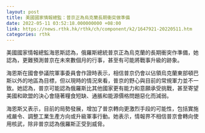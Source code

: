 ```yaml
---
layout: post
title: 美國國家情報總監：普京正為烏克蘭長期衝突做準備
date: 2022-05-11 03:52:18.000000000 +08:00
link: https://news.rthk.hk/rthk/ch/component/k2/1647921-20220511.htm
categories: rthk
---
```


美國國家情報總監海恩斯認為，俄羅斯總統普京正為烏克蘭的長期衝突作準備，她認為，更難預測普京在未來數個月的行事，甚至有可能將戰事升級的跡象。

海恩斯在國會參議院軍事委員會作證時表示，相信普京仍會以佔領烏克蘭東部頓巴斯以外的地區為目標，但以現時的情況來看，普京的野心與目前的常規軍力並不一致。她認為，普京可能認為俄羅斯比其他國家更有能力和意願承受挑戰，甚至寄望美國和歐盟的決心會隨著糧食短缺、通脹和能源價格問題惡化而減弱。

海恩斯又表示，目前的局勢發展，增加了普京轉向更激烈手段的可能性，包括實施戒嚴令、調整工業生產方向或升級軍事行動。她表示，情報界不相信普京會轉向使用核武，除非普京認為俄羅斯正受到威脅。
